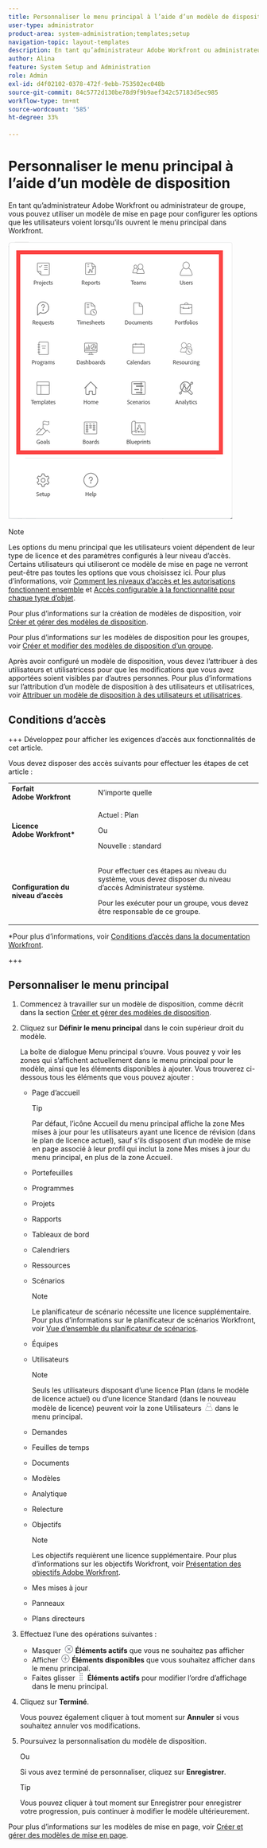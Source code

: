 ```yaml
---
title: Personnaliser le menu principal à l’aide d’un modèle de disposition
user-type: administrator
product-area: system-administration;templates;setup
navigation-topic: layout-templates
description: En tant qu’administrateur Adobe Workfront ou administrateur de groupe, vous pouvez utiliser un modèle de mise en page pour configurer les options que les utilisateurs voient lorsqu’ils ouvrent le menu principal dans Workfront.
author: Alina
feature: System Setup and Administration
role: Admin
exl-id: d4f02102-0378-472f-9ebb-753502ec048b
source-git-commit: 84c5772d130be78d9f9b9aef342c57183d5ec985
workflow-type: tm+mt
source-wordcount: '585'
ht-degree: 33%

---
```


# Personnaliser le menu principal à l’aide d’un modèle de disposition

<!--Audited: 01/2024-->

En tant qu’administrateur Adobe Workfront ou administrateur de groupe, vous pouvez utiliser un modèle de mise en page pour configurer les options que les utilisateurs voient lorsqu’ils ouvrent le menu principal dans Workfront.

![Options du menu principal](assets/main-menu-with-blueprints-no-branding.png)

>[!NOTE]
>
>Les options du menu principal que les utilisateurs voient dépendent de leur type de licence et des paramètres configurés à leur niveau d’accès. Certains utilisateurs qui utiliseront ce modèle de mise en page ne verront peut-être pas toutes les options que vous choisissez ici. Pour plus d’informations, voir [Comment les niveaux d’accès et les autorisations fonctionnent ensemble](../../../administration-and-setup/add-users/access-levels-and-object-permissions/how-access-levels-permissions-work-together.md) et [Accès configurable à la fonctionnalité pour chaque type d’objet](../../../administration-and-setup/add-users/access-levels-and-object-permissions/configurable-functionality-in-each-access-level-by-object-type.md).

Pour plus d’informations sur la création de modèles de disposition, voir [Créer et gérer des modèles de disposition](../use-layout-templates/create-and-manage-layout-templates.md).

Pour plus d’informations sur les modèles de disposition pour les groupes, voir [Créer et modifier des modèles de disposition d’un groupe](../../../administration-and-setup/manage-groups/work-with-group-objects/create-and-modify-a-groups-layout-templates.md).

Après avoir configuré un modèle de disposition, vous devez l’attribuer à des utilisateurs et utilisatricess pour que les modifications que vous avez apportées soient visibles par d’autres personnes. Pour plus d’informations sur l’attribution d’un modèle de disposition à des utilisateurs et utilisatrices, voir [Attribuer un modèle de disposition à des utilisateurs et utilisatrices](../use-layout-templates/assign-users-to-layout-template.md).

## Conditions d’accès

+++ Développez pour afficher les exigences d’accès aux fonctionnalités de cet article.

Vous devez disposer des accès suivants pour effectuer les étapes de cet article :

<table style="table-layout:auto"> 
 <col> 
 <col> 
 <tbody> 
  <tr> 
   <td role="rowheader"><strong>Forfait Adobe Workfront</strong></td> 
   <td>N’importe quelle</td> 
  </tr> 
  <tr> 
   <td role="rowheader"><strong>Licence Adobe Workfront*</strong></td> 
   <td><p>Actuel : Plan</p>
   Ou
   <p>Nouvelle : standard</p></td> 
  </tr> 
  <tr> 
   <td role="rowheader"><strong>Configuration du niveau d’accès</strong></td> 
   <td> <p>Pour effectuer ces étapes au niveau du système, vous devez disposer du niveau d’accès Administrateur système.</p>
    <p>Pour les exécuter pour un groupe, vous devez être responsable de ce groupe.</p> 
     </td> 
  </tr> 
 </tbody> 
</table>

*Pour plus d’informations, voir [Conditions d’accès dans la documentation Workfront](/help/quicksilver/administration-and-setup/add-users/access-levels-and-object-permissions/access-level-requirements-in-documentation.md).

+++

## Personnaliser le menu principal

1. Commencez à travailler sur un modèle de disposition, comme décrit dans la section [Créer et gérer des modèles de disposition](../../../administration-and-setup/customize-workfront/use-layout-templates/create-and-manage-layout-templates.md).
1. Cliquez sur **Définir le menu principal** dans le coin supérieur droit du modèle.

   La boîte de dialogue Menu principal s’ouvre. Vous pouvez y voir les zones qui s’affichent actuellement dans le menu principal pour le modèle, ainsi que les éléments disponibles à ajouter. Vous trouverez ci-dessous tous les éléments que vous pouvez ajouter :
   * Page d’accueil

     >[!TIP]
     >
     >Par défaut, l’icône Accueil du menu principal affiche la zone Mes mises à jour pour les utilisateurs ayant une licence de révision (dans le plan de licence actuel), sauf s’ils disposent d’un modèle de mise en page associé à leur profil qui inclut la zone Mes mises à jour du menu principal, en plus de la zone Accueil.

   * Portefeuilles
   * Programmes
   * Projets
   * Rapports
   * Tableaux de bord
   * Calendriers
   * Ressources
   * Scénarios

     >[!NOTE]
     >
     >Le planificateur de scénario nécessite une licence supplémentaire. Pour plus d’informations sur le planificateur de scénarios Workfront, voir [Vue d’ensemble du planificateur de scénarios](../../../scenario-planner/scenario-planner-overview.md).

   * Équipes
   * Utilisateurs

     >[!NOTE]
     >
     >Seuls les utilisateurs disposant d’une licence Plan (dans le modèle de licence actuel) ou d’une licence Standard (dans le nouveau modèle de licence) peuvent voir la zone Utilisateurs ![](assets/users-icon-in-main-menu.png) dans le menu principal.

   * Demandes
   * Feuilles de temps
   * Documents
   * Modèles
   * Analytique
   * Relecture
   * Objectifs

     >[!NOTE]
     >
     >Les objectifs requièrent une licence supplémentaire. Pour plus d’informations sur les objectifs Workfront, voir [Présentation des objectifs Adobe Workfront](../../../workfront-goals/goal-management/wf-goals-overview.md).

   * Mes mises à jour
   * Panneaux
   * Plans directeurs

1. Effectuez l’une des opérations suivantes :

   * Masquer ![](assets/remove-icon---x-in-circle.png) **Éléments actifs** que vous ne souhaitez pas afficher
   * Afficher ![](assets/add-icon-plus-in-circle.png) **Éléments disponibles** que vous souhaitez afficher dans le menu principal.
   * Faites glisser ![](assets/move-icon---dots.png) **Éléments actifs** pour modifier l’ordre d’affichage dans le menu principal.

1. Cliquez sur **Terminé**.

   Vous pouvez également cliquer à tout moment sur **Annuler** si vous souhaitez annuler vos modifications.

1. Poursuivez la personnalisation du modèle de disposition.

   Ou

   Si vous avez terminé de personnaliser, cliquez sur **Enregistrer**.

   >[!TIP]
   >
   >Vous pouvez cliquer à tout moment sur Enregistrer pour enregistrer votre progression, puis continuer à modifier le modèle ultérieurement.

Pour plus d’informations sur les modèles de mise en page, voir [Créer et gérer des modèles de mise en page](../../../administration-and-setup/customize-workfront/use-layout-templates/create-and-manage-layout-templates.md).
